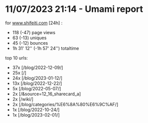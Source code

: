 # 11/07/2023 21:14 - Umami report
for www.shifeiti.com [24h] :

 - 118 (-47) page views
 - 63 (-13) uniques
 - 45 (-12) bounces
 - 1h 31' 12'' (-1h 57' 24'') totaltime


top 10 urls:
 - 37x [/blog/2022-12-09/]
 - 25x [/]
 - 24x [/blog/2023-01-12/]
 - 13x [/blog/2022-12-22/]
 - 5x [/blog/2022-05-07/]
 - 2x [/&source=12_16_sharecard_a]
 - 2x [/wiki/]
 - 2x [/blog/categories/%E6%8A%80%E6%9C%AF/]
 - 1x [/blog/2022-10-24/]
 - 1x [/blog/2023-02-01/]


